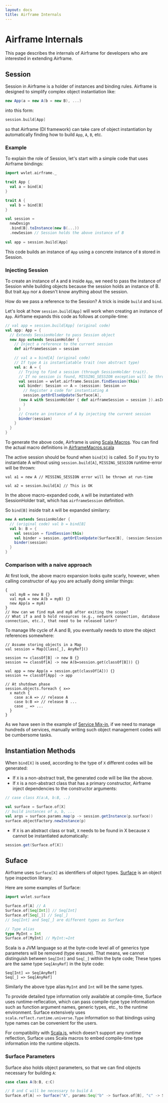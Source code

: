 ```yaml
---
layout: docs
title: Airframe Internals
---
```


# Airframe Internals

This page describes the internals of Airframe for developers who are interested in extending Airframe.

## Session 

Session in Airframe is a holder of instances and binding rules. Airframe is designed to simplify complex object instantiation like:
```scala
new App(a = new A(b = new B), ...)
```

into this form:
```scala
session.build[App]
```

so that Airframe (DI framework) can take care of object instantiation by automatically finding how to build `App`, `A`, `B`, etc.

### Example

To explain the role of Session, let's start with a simple code that uses Airframe bindings:

```scala
import wvlet.airframe._

trait App {
  val a = bind[A]
}

trait A {
  val b = bind[B]
}

val session =
  newDesign
  .bind[B].toInstance(new B(...))
  .newSesion // Session holds the above instance of B
 
val app = session.build[App]
```
This code builds an instance of `App` using a concrete instance of `B` stored in Session.

### Injecting Session

To create an instance of `A` and `B` inside `App`, we need to pass the instance of Session while building objects because the session holds an instance of B.
But trait `App` nor `A` doesn't know anything about the session.

How do we pass a reference to the Session? A trick is inside `build` and `bind`.

Let's look at how `session.build[App]` will work when creating an instance of `App`.
Airframe expands this code as follows at compile-time:

```scala
// val app = session.build[App] (original code)
val app: App = {
  // Extends SessionHolder to pass Session object
  new App extends SessionHolder {
    // Inject a reference to the current session
    def airframeSession = session

    // val a = bind[A] (original code)
    // If type A is instantiatable trait (non abstract type)
    val a: A = {
      // Trying to find a session (through SessionHolder trait).
      // If no session is found, MISSING_SESSION exception will be thrown
      val session = wvlet.airframe.Session.findSession(this)
      val binder: Session => A = (sesssion: Session =>
        // Register a code for instantiating A 
        session.getOrElseUpdate(Surface[A],
	  (new A with SessionHolder { def airframeSession = session }).asInstanceOf[A]
        )
      )
      // Create an instance of A by injecting the current session
      binder(session)
    }
  }
}
```

To generate the above code, Airframe is using [Scala Macros](http://docs.scala-lang.org/overviews/macros/overview.html). You can find the actual macro definitions in [AirframeMacros.scala](https://github.com/wvlet/airframe/blob/master/airframe-macros/shared/src/main/scala/wvlet/airframe/AirframeMacros.scala)

The active session should be found when `bind[X]` is called. So if you try to instantiate A without using `session.build[A]`, `MISSING_SESSION` runtime-error will be thrown:
```
val a1 = new A // MISSING_SESSION error will be thrown at run-time

val a2 = session.build[A] // This is OK
```

In the above macro-expanded code, `A` will be instantiated with SessionHolder trait, which has `airframeSession` definition.

So `bind[B]` inside trait `A` will be expanded similarry:
```scala
new A extends SessionHolder {
  // (original code) val b = bind[B]
  val b: B = {
    val session = findSession(this)
    val binder = session..getOrElseUpdate(Surface[B], (session:Session => new B with SessionHolder { ... } ))
    binder(session)
  }
}
```

### Comparison with a naive approach

At first look, the above macro expansion looks quite scarly, however, when calling constructor of `App` you are actually doing similar things:
```
{ 
  val myB = new B {}
  val myA = new A(b = myB) {}
  new App(a = myA)
}
// How can we find myA and myB after exiting the scope?
// What if a and b hold resources (e.g., network connection, database connection, etc.), that need to be released later?
```

To manage life cycle of A and B, you eventually needs to store the object references somewhere:
```
// Assume storing objects in a Map
val session = Map[Class[_], AnyRef]()

session += classOf[B] -> new B {}
session += classOf[A] -> new A(b=session.get(classOf[B])) {}

val app = new App(a = session.get(classOf[A])) {}
session += classOf[App] -> app

// At shutdown phase
session.objects.foreach { x=> 
  x match {
    case a:A => // release A
    case b:B => // release B ...
    case _ => ...
  }
}

```
As we have seen in the example of [Service Mix-in](use-cases.html#service-mix-in), if we need to manage hundreds of services,
manually writing such object management codes will be cumbersome tasks. 


## Instantiation Methods

When `bind[X]` is used, according to the type of `X` different codes will be generated:

- If `X` is a non-abstract trait, the generated code will be like the above.
- If `X` is a non-abstract class that has a primary constructor, Airframe inject dependencies to the constructor arguments: 

```scala
// case class X(a:A, b:B, ..)

val surface = Surface.of[X]
// build instances of a, b, ...
val args = surface.params.map(p -> session.getInstance(p.surface))
surface.objectFactory.newInstance(p)
```

- If `X` is an abstract class or trait, `X` needs to be found in X because `X` cannot be instantiated automatically:

```scala
session.get(Surface.of[X])
```


## Suface

Airframe uses `Surface[X]` as identifiers of object types. [Surface](https://github.com/wvlet/airframe/tree/master/surface) is an object type inspection library.

Here are some examples of Surface:
```scala
import wvlet.surface

Surface.of[A] // A
Surface.of[Seq[Int]] // Seq[Int]
Surface.of[Seq[_]] // Seq[_]
// Seq[Int] and Seq[_] are different types as Surface

// Type alias
type MyInt = Int
Surface.of[MyInt] // MyInt:=Int
```

Scala is a JVM language so at the byte-code level all of generics type parameters will be removed (type erasure).
That means, we cannot distinguish between `Seq[Int]` and `Seq[_]` within the byte code; These types are the same type `Seq[AnyRef]` in the byte code:
```
Seq[Int] => Seq[AnyRef]
Seq[_] => Seq[AnyRef]
```

Similarly the above type alias `MyInt` and `Int` will be the same types.

To provide detailed type information only available at compile-time, Surface uses runtime-reflecation, which can pass compile-type type information such as 
 function argument names, generic types, etc., to the runtime environment. Surface extensively uses `scala.reflect.runtime.universe.Type` 
information so that bindings using type names can be convenient for the users.  

For compatibility with [Scala.js](https://www.scala-js.org/), which doesn't support any runtime reflection,
Surface uses Scala macros to embed compile-time type information into the runtime objects.

### Surface Parameters

Surface also holds object parameters, so that we can find objects necessary for building `A`:
```scala
case class A(b:B, c:C)

// B and C will be necessary to build A
Surface.of[A] => Surface("A", params:Seq("b" -> Surface.of[B], "c" -> Surface.of[C]))
```
